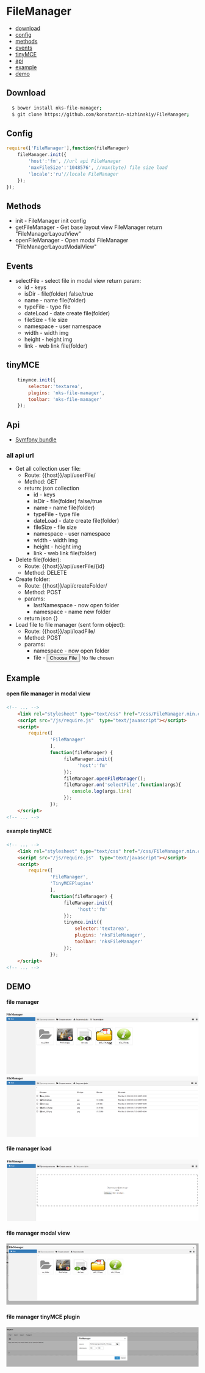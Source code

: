 FileManager
===========
 * [download](#download)
 * [config](#config)
 * [methods](#methods)
 * [events](#events)
 * [tinyMCE](#tinymce)
 * [api](#api)
 * [example](#example)
 * [demo](#demo)
 

## Download
```sh
  $ bower install nks-file-manager;
  $ git clone https://github.com/konstantin-nizhinskiy/FileManager;
```

## Config
```js
require(['FileManager'],function(fileManager)
    fileManager.init({
        'host':'fm', //url api FileManager
        'maxFileSize':'1048576', //max(byte) file size load
        'locale':'ru'//locale FileManager
    });
});
```

## Methods
 * init - FileManager init config
 * getFileManager - Get base layout view FileManager  return "FileManagerLayoutView"
 * openFileManager - Open modal FileManager "FileManagerLayoutModalView"

## Events 
 * selectFile - select file in modal view return param:
    * id - keys
    * isDir - file(folder) false/true
    * name - name file(folder) 
    * typeFile - type file
    * dateLoad - date create file(folder)
    * fileSize - file size
    * namespace - user namespace
    * width - width img
    * height - height img
    * link - web link file(folder)

## tinyMCE
```js
    tinymce.init({
        selector:'textarea',
        plugins: 'nks-file-manager',
        toolbar: 'nks-file-manager'
    });
```

## Api
   * [Symfony bundle](https://github.com/konstantin-nizhinskiy/FileManagerBundle)

### all api url
 * Get all collection user file:
    * Route:   {{host}}/api/userFile/
    * Method:  GET
    * return: json collection
        * id - keys
        * isDir - file(folder) false/true
        * name - name file(folder) 
        * typeFile - type file
        * dateLoad - date create file(folder)
        * fileSize - file size
        * namespace - user namespace
        * width - width img
        * height - height img
        * link - web link file(folder)
 * Delete file(folder):
    * Route:   {{host}}/api/userFile/{id}
    * Method:  DELETE
 * Create folder:
    * Route:   {{host}}/api/createFolder/
    * Method:  POST
    * params: 
      * lastNamespace - now open folder
      * namespace - name new folder
    * return json {}
 * Load file to file manager (sent form object):
    * Route:   {{host}}/api/loadFile/
    * Method:  POST
    * params:
        * namespace - now open folder
        * file - <input type="file">

## Example

#### open file manager in modal view 
```html
<!-- ... -->
    <link rel="stylesheet" type="text/css" href="/css/FileManager.min.css">
    <script src="/js/require.js"  type="text/javascript"></script>
    <script>
        require([
                'FileManager'
                ],
                function(fileManager) {
                     fileManager.init({
                          'host':'fm'
                     });
                     fileManager.openFileManager();
                     fileManager.on('selectFile',function(args){
                        console.log(args.link)
                     });
                });
    </script>
<!-- ... -->    
```

#### example tinyMCE 
```html
<!-- ... -->
    <link rel="stylesheet" type="text/css" href="/css/FileManager.min.css">
    <script src="/js/require.js"  type="text/javascript"></script>
    <script>
        require([
                'FileManager',
                'TinyMCEPlugins'
                ],
                function(fileManager) {
                     fileManager.init({
                          'host':'fm'
                     });
                     tinymce.init({
                         selector:'textarea',
                         plugins: 'nksFileManager',
                         toolbar: 'nksFileManager'
                     });
                });
    </script>
<!-- ... -->    
```

## DEMO

#### file manager
![Alt text](/doc/menu.png)
![Alt text](/doc/th.png)

#### file manager load
![Alt text](/doc/loadFile.png)

#### file manager modal view
![Alt text](/doc/modal.png)

#### file manager tinyMCE plugin
![Alt text](/doc/tinyMCE.png)
